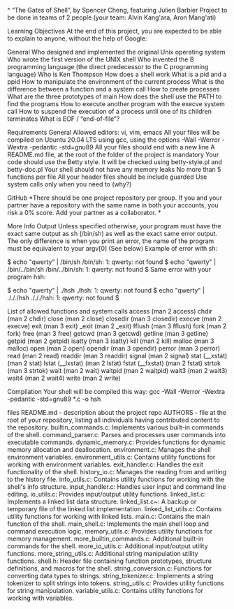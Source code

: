^ “The Gates of Shell”, by Spencer Cheng, featuring Julien Barbier Project to be done in teams of 2 people (your team: Alvin Kang'ara, Aron Mang'ati)

Learning Objectives
At the end of this project, you are expected to be able to explain to anyone, without the help of Google:

General
Who designed and implemented the original Unix operating system Who wrote the first version of the UNIX shell Who invented the B programming language (the direct predecessor to the C programming language) Who is Ken Thompson How does a shell work What is a pid and a ppid How to manipulate the environment of the current process What is the difference between a function and a system call How to create processes What are the three prototypes of main How does the shell use the PATH to find the programs How to execute another program with the execve system call How to suspend the execution of a process until one of its children terminates What is EOF / “end-of-file”?

Requirements
General
Allowed editors: vi, vim, emacs All your files will be compiled on Ubuntu 20.04 LTS using gcc, using the options -Wall -Werror -Wextra -pedantic -std=gnu89 All your files should end with a new line A README.md file, at the root of the folder of the project is mandatory Your code should use the Betty style. It will be checked using betty-style.pl and betty-doc.pl Your shell should not have any memory leaks No more than 5 functions per file All your header files should be include guarded Use system calls only when you need to (why?)

GitHub
*There should be one project repository per group. If you and your partner have a repository with the same name in both your accounts, you risk a 0% score. Add your partner as a collaborator. *

More Info Output Unless specified otherwise, your program must have the exact same output as sh (/bin/sh) as well as the exact same error output. The only difference is when you print an error, the name of the program must be equivalent to your argv[0] (See below) Example of error with sh:

$ echo "qwerty" | /bin/sh /bin/sh: 1: qwerty: not found $ echo "qwerty" | /bin/../bin/sh /bin/../bin/sh: 1: qwerty: not found $ Same error with your program hsh:

$ echo "qwerty" | ./hsh ./hsh: 1: qwerty: not found $ echo "qwerty" | ./././hsh ./././hsh: 1: qwerty: not found $

List of allowed functions and system calls
access (man 2 access) chdir (man 2 chdir) close (man 2 close) closedir (man 3 closedir) execve (man 2 execve) exit (man 3 exit) _exit (man 2 _exit) fflush (man 3 fflush) fork (man 2 fork) free (man 3 free) getcwd (man 3 getcwd) getline (man 3 getline) getpid (man 2 getpid) isatty (man 3 isatty) kill (man 2 kill) malloc (man 3 malloc) open (man 2 open) opendir (man 3 opendir) perror (man 3 perror) read (man 2 read) readdir (man 3 readdir) signal (man 2 signal) stat (__xstat) (man 2 stat) lstat (__lxstat) (man 2 lstat) fstat (__fxstat) (man 2 fstat) strtok (man 3 strtok) wait (man 2 wait) waitpid (man 2 waitpid) wait3 (man 2 wait3) wait4 (man 2 wait4) write (man 2 write)

Compilation
Your shell will be compiled this way:
gcc -Wall -Werror -Wextra -pedantic -std=gnu89 *.c -o hsh

files
README.md - description about the project repo
AUTHORS - file at the root of your repository, listing all individuals having contributed content to the repository.
builtin_commands.c: Implements various built-in commands of the shell.
command_parser.c: Parses and processes user commands into executable commands.
dynamic_memory.c: Provides functions for dynamic memory allocation and deallocation.
environment.c: Manages the shell environment variables.
environment_utils.c: Contains utility functions for working with environment variables.
exit_handler.c: Handles the exit functionality of the shell.
history_io.c: Manages the reading from and writing to the history file.
info_utils.c: Contains utility functions for working with the shell's info structure.
input_handler.c: Handles user input and command line editing.
io_utils.c: Provides input/output utility functions.
linked_list.c: Implements a linked list data structure.
linked_list.c~: A backup or temporary file of the linked list implementation.
linked_list_utils.c: Contains utility functions for working with linked lists.
main.c: Contains the main function of the shell.
main_shell.c: Implements the main shell loop and command execution logic.
memory_utils.c: Provides utility functions for memory management.
more_builtin_commands.c: Additional built-in commands for the shell.
more_io_utils.c: Additional input/output utility functions.
more_string_utils.c: Additional string manipulation utility functions.
shell.h: Header file containing function prototypes, structure definitions, and macros for the shell.
string_conversion.c: Functions for converting data types to strings.
string_tokenizer.c: Implements a string tokenizer to split strings into tokens.
string_utils.c: Provides utility functions for string manipulation.
variable_utils.c: Contains utility functions for working with variables.
